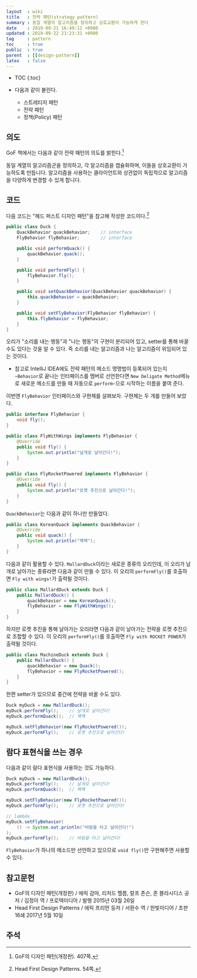 ```yaml
---
layout  : wiki
title   : 전략 패턴(strategy pattern)
summary : 동일 계열의 알고리즘을 정의하고 상호교환이 가능하게 한다
date    : 2019-09-21 16:49:12 +0900
updated : 2019-09-22 21:23:31 +0900
tag     : pattern
toc     : true
public  : true
parent  : [[design-pattern]]
latex   : false
---
```

* TOC
{:toc}

* 다음과 같이 불린다.
    * 스트레티지 패턴
    * 전략 패턴
    * 정책(Policy) 패턴

## 의도

GoF 책에서는 다음과 같이 전략 패턴의 의도를 밝힌다.[^gof]

>
동일 계열의 알고리즘군을 정의하고, 각 알고리즘을 캡슐화하며, 이들을 상호교환이 가능하도록 만듭니다.
알고리즘을 사용하는 클라이언트와 상관없이 독립적으로 알고리즘을 다양하게 변경할 수 있게 합니다.

## 코드

다음 코드는 "헤드 퍼스트 디자인 패턴"을 참고해 작성한 코드이다.[^head]

```java
public class Duck {
    QuackBehavior quackBehavior;    // interface
    FlyBehavior flyBehavior;        // interface

    public void performQuack() {
        quackBehavior.quack();
    }

    public void performFly() {
        flyBehavior.fly();
    }

    public void setQuackBehavior(QuackBehavior quackBehavior) {
        this.quackBehavior = quackBehavior;
    }

    public void setFlyBehavior(FlyBehavior flyBehavior) {
        this.flyBehavior = flyBehavior;
    }
}
```

오리가 "소리를 내는 행동"과 "나는 행동"의 구현이 분리되어 있고, setter를 통해 바꿀 수도 있다는 것을 알 수 있다.
즉 소리를 내는 알고리즘과 나는 알고리즘이 위임되어 있는 것이다.

* 참고로 IntelliJ IDEA에도 전략 패턴의 메소드 명명법이 등록되어 있는지 `~Behavior`로 끝나는 인터페이스를 멤버로 선언한다면 `New Deligate Method`메뉴로 새로운 메소드를 만들 때 자동으로 `perform~`으로 시작하는 이름을 붙여 준다.

이번엔 `FlyBehavior` 인터페이스와 구현체를 살펴보자. 구현체는 두 개를 만들어 보았다.

```java
public interface FlyBehavior {
    void fly();
}
```

```java
public class FlyWithWings implements FlyBehavior {
    @Override
    public void fly() {
        System.out.println("날개로 날아간다!");
    }
}
```

```java
public class FlyRocketPowered implements FlyBehavior {
    @Override
    public void fly() {
        System.out.println("로켓 추진으로 날아간다!");
    }
}
```

`QuackBehavior`는 다음과 같이 하나만 만들었다.

```java
public class KoreanQuack implements QuackBehavior {
    @Override
    public void quack() {
        System.out.println("꽥꽥");
    }
}
```

다음과 같이 활용할 수 있다. `MallardDuck`이라는 새로운 종류의 오리인데, 이 오리가 날개로 날아가는 종류라면 다음과 같이 만들 수 있다. 이 오리의 `performFly()`를 호출하면 `Fly with wings!`가 출력될 것이다.

```java
public class MallardDuck extends Duck {
    public MallardDuck() {
        quackBehavior = new KoreanQuack();
        flyBehavior = new FlyWithWings();
    }
}
```

하지만 로켓 추진을 통해 날아가는 오리라면 다음과 같이 날아가는 전략을 로켓 추진으로 조합할 수 있다.
이 오리의 `performFly()`를 호출하면 `Fly with ROCKET POWER`가 출력될 것이다.

```java
public class MachineDuck extends Duck {
    public MallardDuck() {
        quackBehavior = new Quack();
        flyBehavior = new FlyRocketPowered();
    }
}
```

한편 setter가 있으므로 중간에 전략을 바꿀 수도 있다.

```java
Duck myDuck = new MallardDuck();
myDuck.performFly();    // 날개로 날아간다!
myDuck.performQuack();  // 꽥꽥

myDuck.setFlyBehavior(new FlyRocketPowered());
myDuck.performFly();    // 로켓 추진으로 날아간다!
```

## 람다 표현식을 쓰는 경우

다음과 같이 람다 표현식을 사용하는 것도 가능하다.

```java
Duck myDuck = new MallardDuck();
myDuck.performFly();    // 날개로 날아간다!
myDuck.performQuack();  // 꽥꽥

myDuck.setFlyBehavior(new FlyRocketPowered());
myDuck.performFly();    // 로켓 추진으로 날아간다!

// lambda
myDuck.setFlyBehavior(
    () -> System.out.println("바람을 타고 날아간다!")
);
myDuck.performFly();    // 바람을 타고 날아간다!
```

`FlyBehavior`가 하나의 메소드만 선언하고 있으므로 `void fly()`만 구현해주면 사용할 수 있다.

## 참고문헌

* GoF의 디자인 패턴(개정판) / 에릭 감마, 리처드 헬름, 랄프 존슨, 존 블라시디스 공저 / 김정아 역 / 프로텍미디어 / 발행 2015년 03월 26일
* Head First Design Patterns / 에릭 프리먼 등저 / 서환수 역 / 한빛미디어 / 초판 16쇄 2017년 5월 10일

## 주석

[^gof]: GoF의 디자인 패턴(개정판). 407쪽.
[^head]: Head First Design Patterns. 54쪽.
